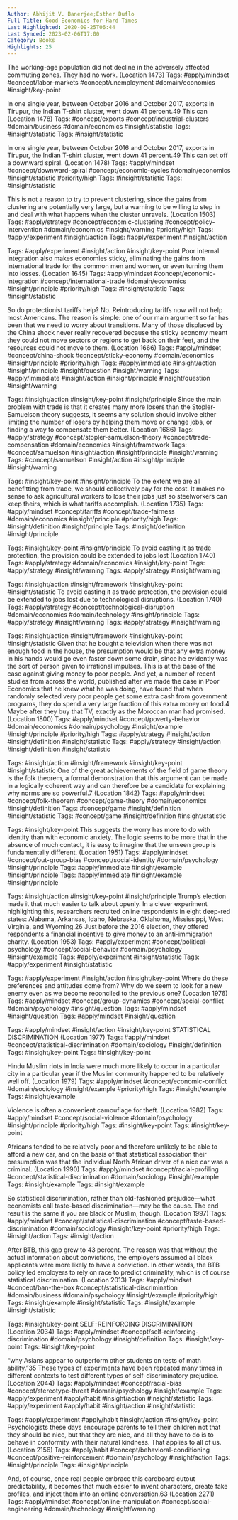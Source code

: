```yaml
---
Author: Abhijit V. Banerjee;Esther Duflo
Full Title: Good Economics for Hard Times
Last Highlighted: 2020-09-25T06:44
Last Synced: 2023-02-06T17:00
Category: Books
Highlights: 25
---
```

The working-age population did not decline in the adversely affected commuting zones. They had no work. (Location 1473)
Tags: #apply/mindset #concept/labor-markets #concept/unemployment #domain/economics #insight/key-point
  
In one single year, between October 2016 and October 2017, exports in Tirupur, the Indian T-shirt cluster, went down 41 percent.49 This can (Location 1478)
Tags: #concept/exports #concept/industrial-clusters #domain/business #domain/economics #insight/statistic
Tags: #insight/statistic
Tags: #insight/statistic
  
In one single year, between October 2016 and October 2017, exports in Tirupur, the Indian T-shirt cluster, went down 41 percent.49 This can set off a downward spiral. (Location 1478)
Tags: #apply/mindset #concept/downward-spiral #concept/economic-cycles #domain/economics #insight/statistic #priority/high
Tags: #insight/statistic
Tags: #insight/statistic
  
This is not a reason to try to prevent clustering, since the gains from clustering are potentially very large, but a warning to be willing to step in and deal with what happens when the cluster unravels. (Location 1503)
Tags: #apply/strategy #concept/economic-clustering #concept/policy-intervention #domain/economics #insight/warning #priority/high
Tags: #apply/experiment #insight/action
Tags: #apply/experiment #insight/action
  
Tags: #apply/experiment #insight/action #insight/key-point
Poor internal integration also makes economies sticky, eliminating the gains from international trade for the common men and women, or even turning them into losses. (Location 1645)
Tags: #apply/mindset #concept/economic-integration #concept/international-trade #domain/economics #insight/principle #priority/high
Tags: #insight/statistic
Tags: #insight/statistic
  
So do protectionist tariffs help? No. Reintroducing tariffs now will not help most Americans. The reason is simple: one of our main argument so far has been that we need to worry about transitions. Many of those displaced by the China shock never really recovered because the sticky economy meant they could not move sectors or regions to get back on their feet, and the resources could not move to them. (Location 1666)
Tags: #apply/mindset #concept/china-shock #concept/sticky-economy #domain/economics #insight/principle #priority/high
Tags: #apply/immediate #insight/action #insight/principle #insight/question #insight/warning
Tags: #apply/immediate #insight/action #insight/principle #insight/question #insight/warning
  
Tags: #insight/action #insight/key-point #insight/principle
Since the main problem with trade is that it creates many more losers than the Stopler-Samuelson theory suggests, it seems any solution should involve either limiting the number of losers by helping them move or change jobs, or finding a way to compensate them better. (Location 1686)
Tags: #apply/strategy #concept/stopler-samuelson-theory #concept/trade-compensation #domain/economics #insight/framework
Tags: #concept/samuelson #insight/action #insight/principle #insight/warning
Tags: #concept/samuelson #insight/action #insight/principle #insight/warning
  
Tags: #insight/key-point #insight/principle
To the extent we are all benefitting from trade, we should collectively pay for the cost. It makes no sense to ask agricultural workers to lose their jobs just so steelworkers can keep theirs, which is what tariffs accomplish. (Location 1735)
Tags: #apply/mindset #concept/tariffs #concept/trade-fairness #domain/economics #insight/principle #priority/high
Tags: #insight/definition #insight/principle
Tags: #insight/definition #insight/principle
  
Tags: #insight/key-point #insight/principle
To avoid casting it as trade protection, the provision could be extended to jobs lost (Location 1740)
Tags: #apply/strategy #domain/economics #insight/key-point
Tags: #apply/strategy #insight/warning
Tags: #apply/strategy #insight/warning
  
Tags: #insight/action #insight/framework #insight/key-point #insight/statistic
To avoid casting it as trade protection, the provision could be extended to jobs lost due to technological disruptions. (Location 1740)
Tags: #apply/strategy #concept/technological-disruption #domain/economics #domain/technology #insight/principle
Tags: #apply/strategy #insight/warning
Tags: #apply/strategy #insight/warning
  
Tags: #insight/action #insight/framework #insight/key-point #insight/statistic
Given that he bought a television when there was not enough food in the house, the presumption would be that any extra money in his hands would go even faster down some drain, since he evidently was the sort of person given to irrational impulses. This is at the base of the case against giving money to poor people. And yet, a number of recent studies from across the world, published after we made the case in Poor Economics that he knew what he was doing, have found that when randomly selected very poor people get some extra cash from government programs, they do spend a very large fraction of this extra money on food.4 Maybe after they buy that TV, exactly as the Moroccan man had promised. (Location 1800)
Tags: #apply/mindset #concept/poverty-behavior #domain/economics #domain/psychology #insight/example #insight/principle #priority/high
Tags: #apply/strategy #insight/action #insight/definition #insight/statistic
Tags: #apply/strategy #insight/action #insight/definition #insight/statistic
  
Tags: #insight/action #insight/framework #insight/key-point #insight/statistic
One of the great achievements of the field of game theory is the folk theorem, a formal demonstration that this argument can be made in a logically coherent way and can therefore be a candidate for explaining why norms are so powerful.7 (Location 1842)
Tags: #apply/mindset #concept/folk-theorem #concept/game-theory #domain/economics #insight/definition
Tags: #concept/game #insight/definition #insight/statistic
Tags: #concept/game #insight/definition #insight/statistic
  
Tags: #insight/key-point
This suggests the worry has more to do with identity than with economic anxiety. The logic seems to be more that in the absence of much contact, it is easy to imagine that the unseen group is fundamentally different. (Location 1951)
Tags: #apply/mindset #concept/out-group-bias #concept/social-identity #domain/psychology #insight/principle
Tags: #apply/immediate #insight/example #insight/principle
Tags: #apply/immediate #insight/example #insight/principle
  
Tags: #insight/action #insight/key-point #insight/principle
Trump’s election made it that much easier to talk about openly. In a clever experiment highlighting this, researchers recruited online respondents in eight deep-red states: Alabama, Arkansas, Idaho, Nebraska, Oklahoma, Mississippi, West Virginia, and Wyoming.26 Just before the 2016 election, they offered respondents a financial incentive to give money to an anti-immigration charity. (Location 1953)
Tags: #apply/experiment #concept/political-psychology #concept/social-behavior #domain/psychology #insight/example
Tags: #apply/experiment #insight/statistic
Tags: #apply/experiment #insight/statistic
  
Tags: #apply/experiment #insight/action #insight/key-point
Where do these preferences and attitudes come from? Why do we seem to look for a new enemy even as we become reconciled to the previous one? (Location 1976)
Tags: #apply/mindset #concept/group-dynamics #concept/social-conflict #domain/psychology #insight/question
Tags: #apply/mindset #insight/question
Tags: #apply/mindset #insight/question
  
Tags: #apply/mindset #insight/action #insight/key-point
STATISTICAL DISCRIMINATION (Location 1977)
Tags: #apply/mindset #concept/statistical-discrimination #domain/sociology #insight/definition
Tags: #insight/key-point
Tags: #insight/key-point
  
Hindu Muslim riots in India were much more likely to occur in a particular city in a particular year if the Muslim community happened to be relatively well off. (Location 1979)
Tags: #apply/mindset #concept/economic-conflict #domain/sociology #insight/example #priority/high
Tags: #insight/example
Tags: #insight/example
  
Violence is often a convenient camouflage for theft. (Location 1982)
Tags: #apply/mindset #concept/social-violence #domain/psychology #insight/principle #priority/high
Tags: #insight/key-point
Tags: #insight/key-point
  
Africans tended to be relatively poor and therefore unlikely to be able to afford a new car, and on the basis of that statistical association their presumption was that the individual North African driver of a nice car was a criminal. (Location 1990)
Tags: #apply/mindset #concept/racial-profiling #concept/statistical-discrimination #domain/sociology #insight/example
Tags: #insight/example
Tags: #insight/example
  
So statistical discrimination, rather than old-fashioned prejudice—what economists call taste-based discrimination—may be the cause. The end result is the same if you are black or Muslim, though. (Location 1997)
Tags: #apply/mindset #concept/statistical-discrimination #concept/taste-based-discrimination #domain/sociology #insight/key-point #priority/high
Tags: #insight/action
Tags: #insight/action
  
After BTB, this gap grew to 43 percent. The reason was that without the actual information about convictions, the employers assumed all black applicants were more likely to have a conviction. In other words, the BTB policy led employers to rely on race to predict criminality, which is of course statistical discrimination. (Location 2013)
Tags: #apply/mindset #concept/ban-the-box #concept/statistical-discrimination #domain/business #domain/psychology #insight/example #priority/high
Tags: #insight/example #insight/statistic
Tags: #insight/example #insight/statistic
  
Tags: #insight/key-point
SELF-REINFORCING DISCRIMINATION (Location 2034)
Tags: #apply/mindset #concept/self-reinforcing-discrimination #domain/psychology #insight/definition
Tags: #insight/key-point
Tags: #insight/key-point
  
“why Asians appear to outperform other students on tests of math ability.”35 These types of experiments have been repeated many times in different contexts to test different types of self-discriminatory prejudice. (Location 2044)
Tags: #apply/mindset #concept/racial-bias #concept/stereotype-threat #domain/psychology #insight/example
Tags: #apply/experiment #apply/habit #insight/action #insight/statistic
Tags: #apply/experiment #apply/habit #insight/action #insight/statistic
  
Tags: #apply/experiment #apply/habit #insight/action #insight/key-point
Psychologists these days encourage parents to tell their children not that they should be nice, but that they are nice, and all they have to do is to behave in conformity with their natural kindness. That applies to all of us. (Location 2156)
Tags: #apply/habit #concept/behavioral-conditioning #concept/positive-reinforcement #domain/psychology #insight/action
Tags: #insight/principle
Tags: #insight/principle
  
And, of course, once real people embrace this cardboard cutout predictability, it becomes that much easier to invent characters, create fake profiles, and inject them into an online conversation.63 (Location 2271)
Tags: #apply/mindset #concept/online-manipulation #concept/social-engineering #domain/technology #insight/warning